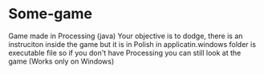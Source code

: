 # Some-game
Game made in Processing (java)
Your objective is to dodge, there is an instruciton inside the game but it is in Polish
in applicatin.windows folder is executable file so if you don't have Processing you can still look at the game (Works only on Windows)
